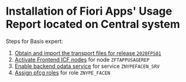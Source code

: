 # Installation of Fiori Apps' Usage Report located on Central system

Steps for Basis expert:

1. [Obtain and import the transport files for release `2020FPS01`](../inst/step-1.md)
2. [Activate Frontend ICF nodes](../inst/step-2.md) for node `ZFTAPPUSAGEREP`
3. [Enable backend odata service](../inst/step-3.md) for service `ZNYPEFACEN_SRV`
4. [Assign pfcg roles](../inst/step-4.md) for role `ZNYPE_FACEN`